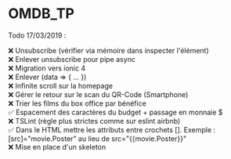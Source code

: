 # OMDB_TP
Todo 17/03/2019 :

❌ Unsubscribe (vérifier via mémoire dans inspecter l'élément)
<br />
❌ Enlever unsubscribe pour pipe async
<br />
❌ Migration vers ionic 4
<br />
❌ Enlever (data => { ... }) 
<br />
❌ Infinite scroll sur la homepage
<br />
❌ Gérer le retour sur le scan du QR-Code (Smartphone)
<br />
❌ Trier les films du box office par bénéfice
<br />
✅ Espacement des caractères du budget + passage en monnaie $
<br />
❌ TSLint (règle plus strictes comme sur eslint airbnb)
<br />
✅ Dans le HTML mettre les attributs entre crochets []. Exemple : [src]="movie.Poster" au lieu de src="{{movie.Poster}}"
<br />
❌ Mise en place d'un skeleton

